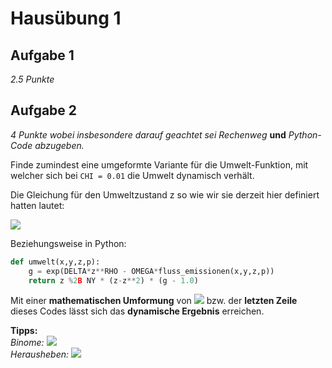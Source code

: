 # Hausübung 1

## Aufgabe 1

*2.5 Punkte*

## Aufgabe 2

*4 Punkte wobei insbesondere darauf geachtet sei Rechenweg* **und** *Python-Code abzugeben.*

Finde zumindest eine umgeformte Variante für die Umwelt-Funktion, mit welcher sich bei ```CHI = 0.01``` die Umwelt dynamisch verhält.

Die Gleichung für den Umweltzustand z so wie wir sie derzeit hier definiert hatten lautet:

<img src="https://render.githubusercontent.com/render/math?math=z_{t%2B1} = z_t %2B \nu (z_t-z_t^2)[e^{\delta z_t^{\rho}-\omega f(x_t,y_t,z_t,p_t)}-1]">

Beziehungsweise in Python:

~~~python
def umwelt(x,y,z,p):
    g = exp(DELTA*z**RHO - OMEGA*fluss_emissionen(x,y,z,p))
    return z %2B NY * (z-z**2) * (g - 1.0)
~~~

Mit einer **mathematischen Umformung** von <img src="https://render.githubusercontent.com/render/math?math=z_{t %2B 1}"> bzw. der **letzten Zeile** dieses Codes lässt sich das **dynamische Ergebnis** erreichen.

**Tipps:**<br>
*Binome:* <img src="https://render.githubusercontent.com/render/math?math=(a-b) * (c-d) = a*c - b*c - a*d %2B b*d"><br>
*Herausheben:* <img src="https://render.githubusercontent.com/render/math?math=(a^2 %2B 2*a) = a * (a %2B 2)">


